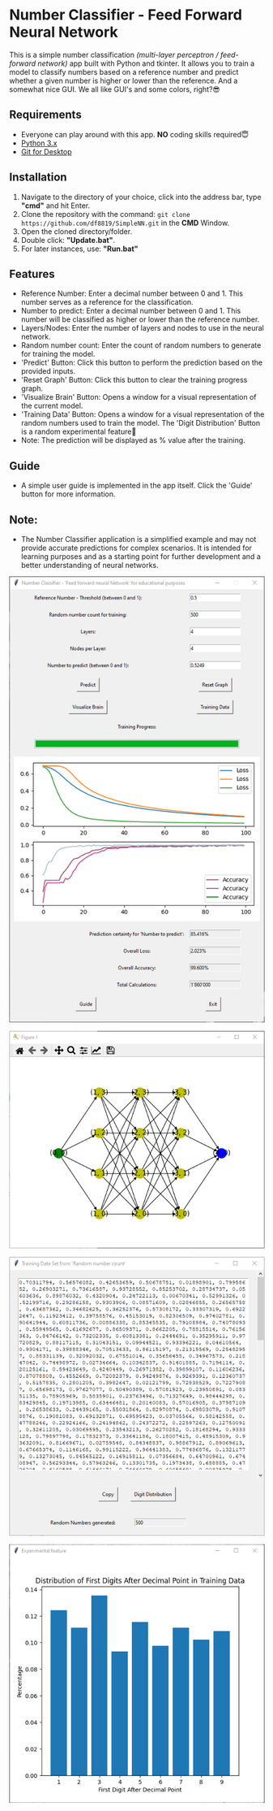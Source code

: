 # Number Classifier - Feed Forward Neural Network

This is a simple number classification _(multi-layer perceptron / feed-forward network)_ app built with Python and tkinter. It allows you to train a model to classify numbers based on a reference number and predict whether a given number is higher or lower than the reference. And a somewhat nice GUI. We all like GUI's and some colors, right?😎

## Requirements

- Everyone can play around with this app. **NO** coding skills required😇
- [Python 3.x](https://www.python.org/downloads/)
- [Git for Desktop](https://git-scm.com/downloads)

## Installation

1. Navigate to the directory of your choice, click into the address bar, type **"cmd"** and hit Enter.
2. Clone the repository with the command: `git clone https://github.com/df8819/SimpleNN.git` in the **CMD** Window.
3. Open the cloned directory/folder.
4. Double click: **"Update.bat"**.
5. For later instances, use: **"Run.bat"**

## Features

- Reference Number: Enter a decimal number between 0 and 1. This number serves as a reference for the classification.
- Number to predict: Enter a decimal number between 0 and 1. This number will be classified as higher or lower than the reference number.
- Layers/Nodes: Enter the number of layers and nodes to use in the neural network.
- Random number count: Enter the count of random numbers to generate for training the model.
- 'Predict' Button: Click this button to perform the prediction based on the provided inputs.
- 'Reset Graph' Button: Click this button to clear the training progress graph.
- 'Visualize Brain' Button: Opens a window for a visual representation of the current model.
- 'Training Data' Button: Opens a window for a visual representation of the random numbers used to train the model. The 'Digit Distribution' Button is a random experimental feature👀
- Note: The prediction will be displayed as % value after the training.

## Guide

- A simple user guide is implemented in the app itself. Click the 'Guide' button for more information.

## Note:
- The Number Classifier application is a simplified example and may not provide accurate predictions for complex scenarios. It is intended for learning purposes and as a starting point for further development and a better understanding of neural networks.


![Main Window](/1690014966.png)

![Brain](/1689894983.png)

![Training Set](/1690015091.png)

![Bar-Graph](/1690015108.png)
